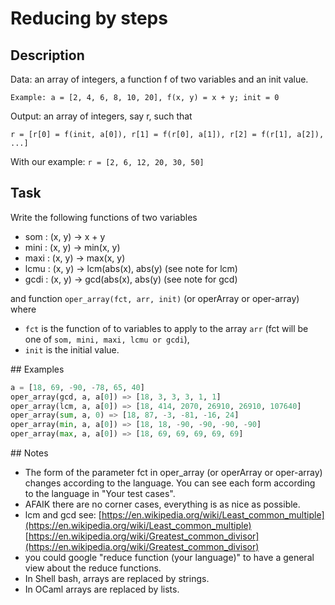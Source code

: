 # Reducing by steps

## Description

Data: an array of integers, a function f of two variables and an init value.

`Example: a = [2, 4, 6, 8, 10, 20], f(x, y) = x + y; init = 0`

Output: an array of integers, say r, such that

`r = [r[0] = f(init, a[0]), r[1] = f(r[0], a[1]), r[2] = f(r[1], a[2]), ...]`

With our example: `r = [2, 6, 12, 20, 30, 50]`

## Task

Write the following functions of two variables

* som : (x, y) -> x + y
* mini : (x, y) -> min(x, y)
* maxi : (x, y) -> max(x, y)
* lcmu : (x, y) -> lcm(abs(x), abs(y) (see note for lcm)
* gcdi : (x, y) -> gcd(abs(x), abs(y) (see note for gcd)

and function `oper_array(fct, arr, init)` (or operArray or oper-array) where
* `fct` is the function of to variables to apply to the array `arr` (fct will be one of `som, mini, maxi, lcmu or gcdi`),
* `init` is the initial value.

## Examples

```python
a = [18, 69, -90, -78, 65, 40]
oper_array(gcd, a, a[0]) => [18, 3, 3, 3, 1, 1]
oper_array(lcm, a, a[0]) => [18, 414, 2070, 26910, 26910, 107640]
oper_array(sum, a, 0) => [18, 87, -3, -81, -16, 24]
oper_array(min, a, a[0]) => [18, 18, -90, -90, -90, -90]
oper_array(max, a, a[0]) => [18, 69, 69, 69, 69, 69]
```

## Notes

* The form of the parameter fct in oper_array (or operArray or oper-array) changes according to the language. You can see each form according to the language in "Your test cases".
* AFAIK there are no corner cases, everything is as nice as possible.
* lcm and gcd see:
[https://en.wikipedia.org/wiki/Least_common_multiple](https://en.wikipedia.org/wiki/Least_common_multiple)
[https://en.wikipedia.org/wiki/Greatest_common_divisor](https://en.wikipedia.org/wiki/Greatest_common_divisor)
* you could google "reduce function (your language)" to have a general view about the reduce functions.
* In Shell bash, arrays are replaced by strings.
* In OCaml arrays are replaced by lists.
